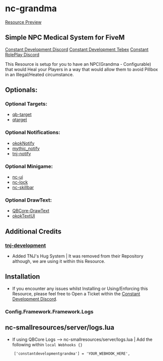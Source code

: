 # nc-grandma

[Resource Preview](https://www.youtube.com/watch?v=NfV0mwMih3g)

## Simple NPC Medical System for FiveM

[Constant Development Discord](https://discord.gg/nchub)
[Constant Development Tebex](https://constant-development.tebex.io/)
[Constant RolePlay Discord](https://discord.gg/nchub)

This Resource is setup for you to have an NPC(Grandma - Configurable) that would Heal your Players in a way that would allow them to avoid Pillbox in an Illegal/Heated circumstance.

## Optionals:

### Optional Targets:

- [qb-target](https://github.com/Renewed-Scripts/qb-target)
- [qtarget](https://github.com/overextended/qtarget)

### Optional Notifications:

- [okokNotify](https://okok.tebex.io/package/4724993)
- [mythic_notify](https://github.com/wowpanda/mythic_notify)
- [tnj-notify](https://github.com/tnj-development/tnj-notify)

### Optional Minigame:

- [nc-ui](https://github.com/Project-Sloth/nc-ui)
- [nc-lock](https://github.com/Nathan-FiveM/nc-lock)
- [nc-skillbar](https://github.com/qbcore-framework/nc-skillbar)

### Optional DrawText:

- [QBCore-DrawText](https://github.com/qbcore-framework/nchub)
- [okokTextUI](https://okok.tebex.io/package/4725001)

## Additional Credits

### [tnj-development](https://github.com/tnj-development)

* Added TNJ's Hug System | It was removed from their Repository although, we are using it within this Resource.

## Installation

* If you encounter any issues whilst Installing or Using/Enforcing this Resource, please feel free to Open a Ticket within the [Constant Development Discord](https://discord.gg/gSQbshCNv4).

### Config.Framework.Framework.Logs
## nc-smallresources/server/logs.lua
* If using QBCore Logs --> nc-smallresources/server/logs.lua | Add the following within ```local Webhooks {}```
```
    ['constantdevelopmentgrandma'] = 'YOUR_WEBHOOK_HERE',
```
